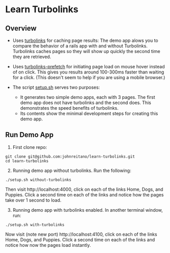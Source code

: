 # Learn Turbolinks

## Overview

* Uses [turbolinks](https://github.com/turbolinks/turbolinks) for caching page results: The demo app alows you to compare the behavior of a rails app with and without Turbolinks. Turbolinks caches pages so they will show up quickly the second time they are retrieved.

* Uses [turbolinks-prefetch](https://github.com/huacnlee/turbolinks-prefetch) for initiating page load on mouse hover instead of on click. This gives you results around 100-300ms faster than waiting for a click. (This doesn't seem to help if you are using a mobile browser.) 

* The script [setup.sh](./setup.sh) serves two purposes:
    * It generates two simple demo apps, each with 3 pages. The first demo app does not have turbolinks and the second does. This demonstrates the speed benefits of turbolinks.
    * Its contents show the minimal development steps for creating this demo app.



## Run Demo App


1. First clone repo:

```
git clone git@github.com:johnreitano/learn-turbolinks.git
cd learn-turbolinks
```

2. Running demo app without turbolinks. Run the following:

```
./setup.sh without-turbolinks
```

Then visit http://localhost:4000, click on each of the links Home, Dogs, and Puppies. Click a second time on each of the links and notice how the pages take over 1 second to load.

3. Running demo app with turbolinks enabled. In another terminal window, run:

```
./setup.sh with-turbolinks
```

Now visit (note new port) http://localhost:4100, click on each of the links Home, Dogs, and Puppies. Click a second time on each of the links and notice how now the pages load instantly.
